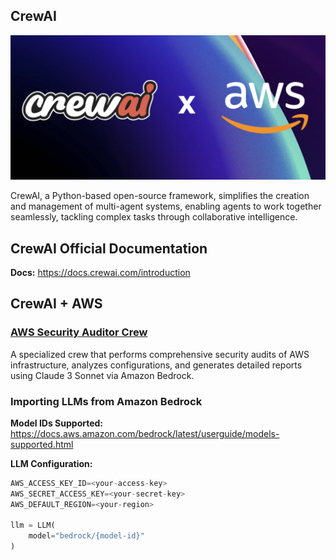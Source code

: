 ## CrewAI 
![3p-agentic-frameworks](assets/crewai-aws.png)

CrewAI, a Python-based open-source framework, simplifies the creation and management of multi-agent systems, enabling agents to work together seamlessly, tackling complex tasks through collaborative intelligence.

## CrewAI Official Documentation

**Docs:** https://docs.crewai.com/introduction 

## CrewAI + AWS

### [AWS Security Auditor Crew](aws-security-auditor-crew)
A specialized crew that performs comprehensive security audits of AWS infrastructure, analyzes configurations, and generates detailed reports using Claude 3 Sonnet via Amazon Bedrock.

### Importing LLMs from Amazon Bedrock

**Model IDs Supported:** https://docs.aws.amazon.com/bedrock/latest/userguide/models-supported.html

**LLM Configuration:** 

```python
AWS_ACCESS_KEY_ID=<your-access-key>
AWS_SECRET_ACCESS_KEY=<your-secret-key>
AWS_DEFAULT_REGION=<your-region>

llm = LLM(
    model="bedrock/{model-id}"
)